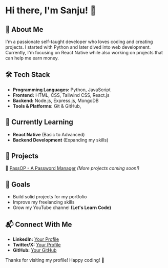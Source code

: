 # Hi there, I'm Sanju! 👋

## 🚀 About Me
I'm a passionate self-taught developer who loves coding and creating projects. I started with Python and later dived into web development. Currently, I'm focusing on React Native while also working on projects that can help me earn money.

## 🛠 Tech Stack
- **Programming Languages:** Python, JavaScript
- **Frontend:** HTML, CSS, Tailwind CSS, React.js
- **Backend:** Node.js, Express.js, MongoDB
- **Tools & Platforms:** Git & GitHub,

## 🌱 Currently Learning
- **React Native** (Basic to Advanced)
- **Backend Development** (Expanding my skills)

## 📌 Projects
🔹 [PassOP - A Password Manager](#) *(More projects coming soon!)*

## 🎯 Goals
- Build solid projects for my portfolio
- Improve my freelancing skills
- Grow my YouTube channel **(Let's Learn Code)**

## 📬 Connect With Me
- **LinkedIn:** [Your Profile](#)
- **Twitter/X:** [Your Profile](#)
- **GitHub:** [Your GitHub](#)

Thanks for visiting my profile! Happy coding! 🚀

